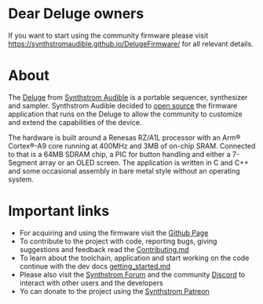 # Dear Deluge owners
If you want to start using the community firmware please visit https://synthstromaudible.github.io/DelugeFirmware/ for all relevant details.

# About
The [Deluge](https://synthstrom.com/product/deluge/) from [Synthstrom Audible](https://synthstrom.com/) is a portable sequencer, synthesizer and sampler. Synthstrom Audible decided to [open source](https://synthstrom.com/open/) the firmware application that runs on the Deluge to allow the community to customize and extend the capabilities of the device. 

The hardware is built around a Renesas RZ/A1L processor with an Arm® Cortex®-A9 core running at 400MHz and 3MB of on-chip SRAM. Connected to that is a 64MB SDRAM chip, a PIC for button handling and either a 7-Segment array or an OLED screen. The application is written in C and C++ and some occasional assembly in bare metal style without an operating system.

# Important links
* For acquiring and using the firmware visit the [Github Page](https://synthstromaudible.github.io/DelugeFirmware)
* To contribute to the project with code, reporting bugs, giving suggestions and feedback read the [Contributing.md](CONTRIBUTING.md)
* To learn about the toolchain, application and start working on the code continue with the dev docs [getting_started.md](docs/dev/getting_started.md)
* Please also visit the [Synthstrom Forum](https://forums.synthstrom.com/) and the community [Discord](https://discord.gg/BnRcyFSgaT) to interact with other users and the developers
* Yo can donate to the project using the [Synthstrom Patreon](https://www.patreon.com/Synthstrom)




